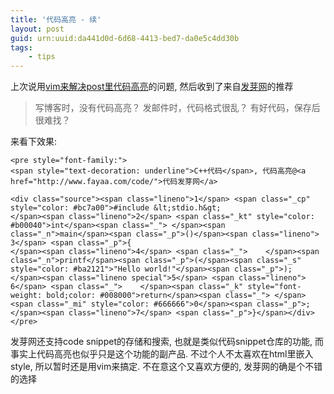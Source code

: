 ```yaml
---
title: '代码高亮 - 续'
layout: post
guid: urn:uuid:da441d0d-6d68-4413-bed7-da0e5c4dd30b
tags:
    - tips
---
```


上次说用[vim来解决post里代码高亮](http://gopherwood.info/2008/06/23/highlight-code-with-vim/index.html)的问题, 然后收到了来自[发芽网](http://www.fayaa.com/code/)的推荐

> 写博客时，没有代码高亮？
> 发邮件时，代码格式很乱？
> 有好代码，保存后很难找？

来看下效果:

    <pre style="font-family:">
    <span style="text-decoration: underline">C++代码</span>, 代码高亮@<a href="http://www.fayaa.com/code/">代码发芽网</a>

    <div class="source"><span class="lineno">1</span> <span class="_cp" style="color: #bc7a00">#include &lt;stdio.h&gt;
    </span><span class="lineno">2</span> <span class="_kt" style="color: #b00040">int</span><span class="_"> </span><span class="_n">main</span><span class="_p">()</span><span class="lineno">
    3</span> <span class="_p">{
    </span><span class="lineno">4</span> <span class="_">    </span><span class="_n">printf</span><span class="_p">(</span><span class="_s" style="color: #ba2121">"Hello world!"</span><span class="_p">);
    </span><span class="lineno special">5</span> <span class="lineno">
    6</span> <span class="_">    </span><span class="_k" style="font-weight: bold;color: #008000">return</span><span class="_"> </span><span class="_mi" style="color: #666666">0</span><span class="_p">;
    </span><span class="lineno">7</span> <span class="_p">}</span></div>
    </pre>

发芽网还支持code snippet的存储和搜索, 也就是类似代码snippet仓库的功能, 而事实上代码高亮也似乎只是这个功能的副产品.
不过个人不太喜欢在html里嵌入style, 所以暂时还是用vim来搞定. 不在意这个又喜欢方便的, 发芽网的确是个不错的选择

